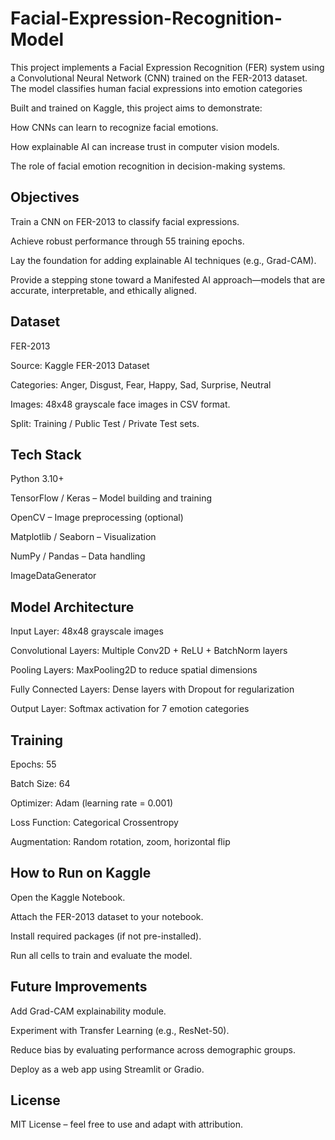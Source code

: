 # Facial-Expression-Recognition-Model
This project implements a Facial Expression Recognition (FER) system using a Convolutional Neural Network (CNN) trained on the FER-2013 dataset. The model classifies human facial expressions into emotion categories

Built and trained on Kaggle, this project aims to demonstrate:

How CNNs can learn to recognize facial emotions.

How explainable AI can increase trust in computer vision models.

The role of facial emotion recognition in decision-making systems.

## Objectives
Train a CNN on FER-2013 to classify facial expressions.

Achieve robust performance through 55 training epochs.

Lay the foundation for adding explainable AI techniques (e.g., Grad-CAM).

Provide a stepping stone toward a Manifested AI approach—models that are accurate, interpretable, and ethically aligned.

## Dataset
FER-2013

Source: Kaggle FER-2013 Dataset

Categories: Anger, Disgust, Fear, Happy, Sad, Surprise, Neutral

Images: 48x48 grayscale face images in CSV format.

Split: Training / Public Test / Private Test sets.

## Tech Stack
Python 3.10+

TensorFlow / Keras – Model building and training

OpenCV – Image preprocessing (optional)

Matplotlib / Seaborn – Visualization

NumPy / Pandas – Data handling

ImageDataGenerator

## Model Architecture
Input Layer: 48x48 grayscale images

Convolutional Layers: Multiple Conv2D + ReLU + BatchNorm layers

Pooling Layers: MaxPooling2D to reduce spatial dimensions

Fully Connected Layers: Dense layers with Dropout for regularization

Output Layer: Softmax activation for 7 emotion categories

## Training
Epochs: 55

Batch Size: 64

Optimizer: Adam (learning rate = 0.001)

Loss Function: Categorical Crossentropy

Augmentation: Random rotation, zoom, horizontal flip


## How to Run on Kaggle
Open the Kaggle Notebook.

Attach the FER-2013 dataset to your notebook.

Install required packages (if not pre-installed).

Run all cells to train and evaluate the model.


## Future Improvements
Add Grad-CAM explainability module.

Experiment with Transfer Learning (e.g., ResNet-50).

Reduce bias by evaluating performance across demographic groups.

Deploy as a web app using Streamlit or Gradio.

## License
MIT License – feel free to use and adapt with attribution.
